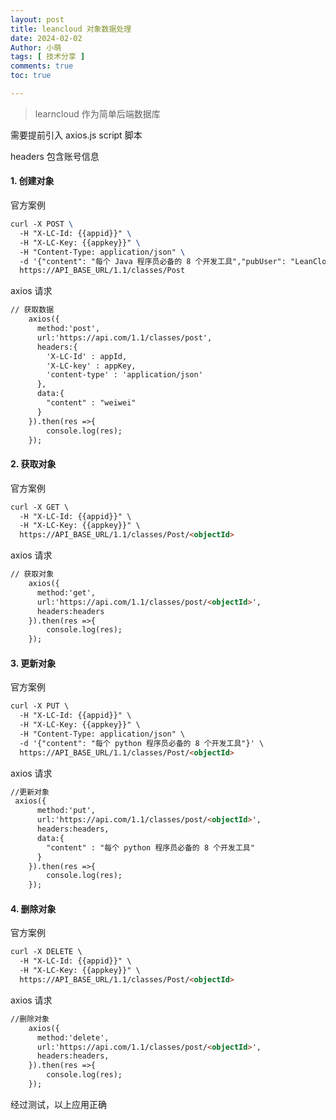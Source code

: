 ```yaml
---
layout: post
title: leancloud 对象数据处理
date: 2024-02-02
Author: 小萌 
tags: [ 技术分享 ]
comments: true
toc: true

---
```


> learncloud 作为简单后端数据库

需要提前引入  axios.js  script 脚本

headers 包含账号信息

#### 1. 创建对象

   官方案例

   ```tex
   curl -X POST \
     -H "X-LC-Id: {{appid}}" \
     -H "X-LC-Key: {{appkey}}" \
     -H "Content-Type: application/json" \
     -d '{"content": "每个 Java 程序员必备的 8 个开发工具","pubUser": "LeanCloud官方客服","pubTimestamp": 1435541999}' \
     https://API_BASE_URL/1.1/classes/Post
   ```

   axios 请求

   ```html
   // 获取数据
       axios({
         method:'post',
         url:'https://api.com/1.1/classes/post',
         headers:{
           'X-LC-Id' : appId,
           'X-LC-key' : appKey,
           'content-type' : 'application/json'
         },
         data:{
           "content" : "weiwei"
         }
       }).then(res =>{
           console.log(res);
       });
   ```

#### 2. 获取对象

   官方案例

   ```html
   curl -X GET \
     -H "X-LC-Id: {{appid}}" \
     -H "X-LC-Key: {{appkey}}" \
     https://API_BASE_URL/1.1/classes/Post/<objectId>
   ```

   axios 请求

   ```html
   // 获取对象
       axios({
         method:'get',
         url:'https://api.com/1.1/classes/post/<objectId>',
         headers:headers
       }).then(res =>{
           console.log(res);
       });
   ```

#### 3. 更新对象

   官方案例

   ```html
   curl -X PUT \
     -H "X-LC-Id: {{appid}}" \
     -H "X-LC-Key: {{appkey}}" \
     -H "Content-Type: application/json" \
     -d '{"content": "每个 python 程序员必备的 8 个开发工具"}' \
     https://API_BASE_URL/1.1/classes/Post/<objectId>
   ```

   axios 请求

   ```html
   //更新对象
   	axios({
         method:'put',
         url:'https://api.com/1.1/classes/post/<objectId>',
         headers:headers,
         data:{
           "content" : "每个 python 程序员必备的 8 个开发工具"
         }
       }).then(res =>{
           console.log(res);
       });
   ```

#### 4. 删除对象

   官方案例

   ```html
   curl -X DELETE \
     -H "X-LC-Id: {{appid}}" \
     -H "X-LC-Key: {{appkey}}" \
     https://API_BASE_URL/1.1/classes/Post/<objectId>
   ```

   axios 请求

   ```html
   //删除对象
       axios({
         method:'delete',
         url:'https://api.com/1.1/classes/post/<objectId>',
         headers:headers,
       }).then(res =>{
           console.log(res);
       });
   ```

经过测试，以上应用正确